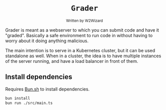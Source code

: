 <div align="center">
    <h1><code>Grader</code></h1>
    <sub>Written by W2Wizard</sub>
</div>

Grader is meant as a webserver to which you can submit code and have it "graded". Basically a safe environment to run code in without having to worry about it doing anything malicious.

The main intention is to serve in a Kubernetes cluster, but it can be used standalone as well.
When in a cluster, the idea is to have multiple instances of the server running, and have a load balancer in front of them.

## Install dependencies
Requires [Bun.sh](https://bun.sh) to install dependencies.

```bash
bun install
bun run ./src/main.ts
```
